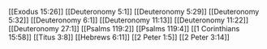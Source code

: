 [[Exodus 15:26]]
[[Deuteronomy 5:1]]
[[Deuteronomy 5:29]]
[[Deuteronomy 5:32]]
[[Deuteronomy 6:1]]
[[Deuteronomy 11:13]]
[[Deuteronomy 11:22]]
[[Deuteronomy 27:1]]
[[Psalms 119:2]]
[[Psalms 119:4]]
[[1 Corinthians 15:58]]
[[Titus 3:8]]
[[Hebrews 6:11]]
[[2 Peter 1:5]]
[[2 Peter 3:14]]
